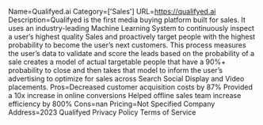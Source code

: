 Name=Qualifyed.ai
Category=['Sales']
URL=https://qualifyed.ai
Description=Qualifyed is the first media buying platform built for sales. It uses an industry-leading Machine Learning System to continuously inspect a user’s highest quality Sales and proactively target people with the highest probability to become the user’s next customers. This process measures the user’s data to validate and score the leads based on the probability of a sale creates a model of actual targetable people that have a 90%+ probability to close and then takes that model to inform the user’s advertising to optimize for sales across Search Social Display and Video placements.
Pros=Decreased customer acquisition costs by 87% Provided a 10x increase in online conversions Helped offline sales team increase efficiency by 800%
Cons=nan
Pricing=Not Specified
Company Address=2023 Qualifyed Privacy Policy Terms of Service
